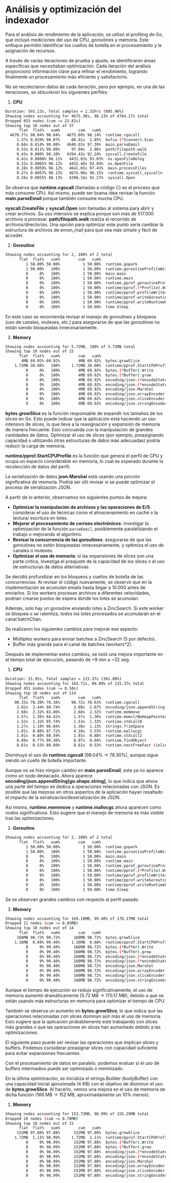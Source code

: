 # Análisis y optimización del indexador
Para el análisis de rendimiento de la aplicación, se utilizó el profiling de Go, que incluyó mediciones del uso de CPU, goroutines y memoria. Este enfoque permitió identificar los cuellos de botella en el procesamiento y la asignación de recursos.

A través de varias iteraciones de prueba y ajuste, se identificaron áreas específicas que necesitaban optimización. Cada iteración del análisis proporcionó información clave para refinar el rendimiento, logrando finalmente un procesamiento más eficiente y satisfactorio.

No se recolectaron datos de cada iteración, pero por ejemplo, en una de las iteraciones, se obtuvieron los siguientes perfiles:

1. **CPU**
```bash
Duration: 591.13s, Total samples = 1.32hrs (805.96%)
Showing nodes accounting for 4675.30s, 98.13% of 4764.27s total
Dropped 653 nodes (cum <= 23.82s)
Showing top 10 nodes out of 37
      flat  flat%   sum%        cum   cum%
  4670.77s 98.04% 98.04%   4675.69s 98.14%  runtime.cgocall
     1.37s 0.029% 98.07%     88.01s  1.85%  bufio.(*Scanner).Scan
     0.66s 0.014% 98.08%   4640.03s 97.39%  main.parseEmail
     0.53s 0.011% 98.09%     97.94s  2.06%  path/filepath.walk
     0.43s 0.009% 98.10%   4394.43s 92.24%  syscall.CreateFile
     0.42s 0.0088% 98.11%   4432.03s 93.03%  os.openFileNolog
     0.31s 0.0065% 98.12%   4432.46s 93.04%  os.OpenFile
     0.28s 0.0059% 98.12%   4641.65s 97.43%  main.processFiles
     0.27s 0.0057% 98.13%   4675.96s 98.15%  runtime.syscall_syscalln
     0.26s 0.0055% 98.13%   4396.16s 92.27%  syscall.Open
```

Se observa que **runtime.cgocall** (llamadas a código C) es el proceso que más consume CPU. Así mismo, puede ser buena idea revisar la función **main.parseEmail** porque también consume mucha CPU.

**syscall.CreateFile** y **syscall.Open** son llamadas al sistema para abrir y crear archivos. Su uso intensivo se explica porque son más de 517.000 archivos a procesar. **path/filepath.walk** realiza el recorrido de archivos/directorios. Una opción para optimizar este punto sería cambiar la estructura de archivos de enron_mail para que sea más simple y fácil de acceder.

2. **Goroutine**
```bash
Showing nodes accounting for 2, 100% of 2 total
      flat  flat%   sum%        cum   cum%
         1 50.00% 50.00%          1 50.00%  runtime.gopark
         1 50.00%   100%          1 50.00%  runtime.goroutineProfileWithLabels
         0     0%   100%          1 50.00%  main.main
         0     0%   100%          1 50.00%  runtime.main
         0     0%   100%          1 50.00%  runtime.pprof_goroutineProfileWithLabels
         0     0%   100%          1 50.00%  runtime/pprof.(*Profile).WriteTo
         0     0%   100%          1 50.00%  runtime/pprof.profileWriter
         0     0%   100%          1 50.00%  runtime/pprof.writeGoroutine
         0     0%   100%          1 50.00%  runtime/pprof.writeRuntimeProfile
         0     0%   100%          1 50.00%  time.Sleep
```

En este caso se recomienda revisar el manejo de goroutines y bloqueos (uso de canales, mutexes, etc.) para asegurarse de que las goroutines no están siendo bloqueadas innecesariamente.

3. **Memory**
```bash
Showing nodes accounting for 5.72MB, 100% of 5.72MB total
Showing top 10 nodes out of 15
      flat  flat%   sum%        cum   cum%
       4MB 69.92% 69.92%        4MB 69.92%  bytes.growSlice
    1.72MB 30.08%   100%     1.72MB 30.08%  runtime/pprof.StartCPUProfile
         0     0%   100%        4MB 69.92%  bytes.(*Buffer).Write
         0     0%   100%        4MB 69.92%  bytes.(*Buffer).grow
         0     0%   100%        4MB 69.92%  encoding/json.(*encodeState).marshal
         0     0%   100%        4MB 69.92%  encoding/json.(*encodeState).reflectValue
         0     0%   100%        4MB 69.92%  encoding/json.Marshal
         0     0%   100%        4MB 69.92%  encoding/json.arrayEncoder.encode
         0     0%   100%        4MB 69.92%  encoding/json.sliceEncoder.encode
         0     0%   100%        4MB 69.92%  encoding/json.stringEncoder
```

**bytes.growSlice** es la función responsable de expandir los tamaños de los slices en Go. Esto puede indicar que la aplicación está haciendo un uso intensivo de slices, lo que lleva a la reasignación y expansión de memoria de manera frecuente. Esto concuerda con la manipulación de grandes cantidades de datos. Optimizar el uso de slices (por ejemplo, preasignando capacidad o utilizando otras estructuras de datos más adecuadas) podría reducir la carga de memoria.

**runtime/pprof.StartCPUProfile** es la función que genera el perfil de CPU y ocupa un espacio considerable en memoria, lo cual es esperado durante la recolección de datos del perfil.

La serialización de datos **json.Marshal** está usando una porción significativa de memoria. Podría ser útil revisar si se puede optimizar el proceso de serialización JSON.

A partir de lo anterior, observamos los siguientes puntos de mejora:

- **Optimizar la manipulación de archivos y las operaciones de E/S**: considerar el uso de técnicas como el almacenamiento en caché o la lectura/ escritura en lotes.
- **Mejorar el procesamiento de correos electrónicos**: investigar la optimización de la función `parseEmail`, posiblemente paralelizando el trabajo o mejorando el algoritmo.
- **Revisar la concurrencia de las goroutines**: asegurarse de que las goroutines no estén bloqueadas innecesariamente, y optimiza el uso de canales o mutexes.
- **Optimizar el uso de memoria**: si las expansiones de slices son una parte crítica, investiga el preajuste de la capacidad de los slices o el uso de estructuras de datos alternativas.

Se decidió profundizar en los bloqueos y cuellos de botella de las concurrencias. Al revisar el código nuevamente, se observó que en la implementación se acumulan emails hasta llegar a 10.000 antes de enviarlos. Si los workers procesan archivos a diferentes velocidades, podrían crearse puntos de espera donde los lotes se acumulan.

Además, solo hay un goroutine enviando lotes a ZincSearch. Si este worker se bloquea o se ralentiza, todos los lotes procesados se acumularán en el canal batchChan.

Se realizaron los siguientes cambios para mejorar ese aspecto:

- Múltiples workers para enviar batches a ZincSearch (5 por defecto).
- Buffer más grande para el canal de batches (workers*2).

Después de implementar estos cambios, se notó una mejora importante en el tiempo total de ejecución, pasando de +9 min a ~32 seg.

1. **CPU**
```bash
Duration: 31.95s, Total samples = 115.37s (361.08%)
Showing nodes accounting for 103.71s, 89.89% of 115.37s total
Dropped 451 nodes (cum <= 0.58s)
Showing top 10 nodes out of 114
      flat  flat%   sum%        cum   cum%
    90.33s 78.30% 78.30%     90.72s 78.63%  runtime.cgocall
     2.82s  2.44% 80.74%      3.08s  2.67%  encoding/json.appendString[go.shape.string]
     2.68s  2.32% 83.06%      2.68s  2.32%  runtime.memmove
     1.57s  1.36% 84.42%      1.57s  1.36%  runtime.memclrNoHeapPointers
     1.52s  1.32% 85.74%      1.53s  1.33%  runtime.stdcall0
     1.27s  1.10% 86.84%      1.30s  1.13%  strings.TrimSpace
     1.01s  0.88% 87.72%      4.10s  3.55%  runtime.mallocgc
     1.01s  0.88% 88.59%      1.01s  0.88%  runtime.stdcall2
     0.89s  0.77% 89.36%      0.97s  0.84%  runtime.findObject
     0.61s  0.53% 89.89%      0.61s  0.53%  runtime.nextFreeFast (inline)
```

Disminuyó el uso de **runtime.cgocall** (98.04% -> 78.30%), aunque sigue siendo un cuello de botella importante.

Aunque no se hizo ningún cambio en **main.parseEmail**, esta ya no aparece como un nodo destacado. Ahora aparece **encoding/json.appendString[go.shape.string]**, lo que indica que ahora una parte del tiempo se dedica a operaciones relacionadas con JSON. Es posible que las mejoras en otros aspectos de la aplicación hayan resaltado el impacto de la serialización/deserialización de JSON.

Así mismo, **runtime.memmove** y **runtime.mallocgc** ahora aparecen como nodos significativos. Esto sugiere que el manejo de memoria es más visible tras las optimizaciones.

2. **Goroutine**
```bash
Showing nodes accounting for 2, 100% of 2 total
      flat  flat%   sum%        cum   cum%
         1 50.00% 50.00%          1 50.00%  runtime.gopark
         1 50.00%   100%          1 50.00%  runtime.goroutineProfileWithLabels
         0     0%   100%          1 50.00%  main.main
         0     0%   100%          1 50.00%  runtime.main
         0     0%   100%          1 50.00%  runtime.pprof_goroutineProfileWithLabels
         0     0%   100%          1 50.00%  runtime/pprof.(*Profile).WriteTo
         0     0%   100%          1 50.00%  runtime/pprof.profileWriter
         0     0%   100%          1 50.00%  runtime/pprof.writeGoroutine
         0     0%   100%          1 50.00%  runtime/pprof.writeRuntimeProfile
         0     0%   100%          1 50.00%  time.Sleep
```

Se se observan grandes cambios con respecto al perfil pasado.

3. **Memory**
```bash
Showing nodes accounting for 169.16MB, 99.40% of 170.17MB total
Dropped 11 nodes (cum <= 0.85MB)
Showing top 10 nodes out of 14
      flat  flat%   sum%        cum   cum%
     168MB 98.72% 98.72%      168MB 98.72%  bytes.growSlice
    1.16MB  0.68% 99.40%     1.16MB  0.68%  runtime/pprof.StartCPUProfile
         0     0% 99.40%      168MB 98.72%  bytes.(*Buffer).Write
         0     0% 99.40%      168MB 98.72%  bytes.(*Buffer).grow
         0     0% 99.40%      168MB 98.72%  encoding/json.(*encodeState).marshal
         0     0% 99.40%      168MB 98.72%  encoding/json.(*encodeState).reflectValue
         0     0% 99.40%      168MB 98.72%  encoding/json.Marshal
         0     0% 99.40%      168MB 98.72%  encoding/json.arrayEncoder.encode
         0     0% 99.40%      168MB 98.72%  encoding/json.sliceEncoder.encode
         0     0% 99.40%      168MB 98.72%  encoding/json.stringEncoder
```

Aunque el tiempo de ejecución se redujo significativamente, el uso de memoria aumentó dramáticamente (5.72 MB -> 170.17 MB), debido a que se están usando más estructuras en memoria para optimizar el tiempo de CPU.

También se observa un aumento en **bytes.growSlice**, lo que indica que las operaciones relacionadas con slices dominan aún más el uso de memoria. Esto sugiere que la aplicación probablemente esté trabajando con slices más grandes o que las operaciones en slices han aumentado debido a las optimizaciones.

El siguiente paso puede ser revisar las operaciones que implican slices y buffers. Podemos considerar preasignar slices con capacidad suficiente para evitar expansiones frecuentes.

Con el procesamiento de datos en paralelo, podemos evaluar si el uso de buffers intermadios puede ser optimizado o minimizado.

En la última optimización, se inicializa el strings.Builder (bodyBuffer) con una capacidad inicial aproximada (4 KB) con el objetivo de disminuir el uso de **bytes.growSlice**. Al hacerlo, vemos una mejora en el uso de memoria de dicha función (168 MB -> 152 MB, aproximadamente un 10% menos).

1. **Memory**
```bash
Showing nodes accounting for 153.72MB, 98.99% of 155.29MB total
Dropped 16 nodes (cum <= 0.78MB)
Showing top 10 nodes out of 15
      flat  flat%   sum%        cum   cum%
     152MB 97.88% 97.88%      152MB 97.88%  bytes.growSlice
    1.72MB  1.11% 98.99%     1.72MB  1.11%  runtime/pprof.StartCPUProfile
         0     0% 98.99%      152MB 97.88%  bytes.(*Buffer).Write
         0     0% 98.99%      152MB 97.88%  bytes.(*Buffer).grow
         0     0% 98.99%      152MB 97.88%  encoding/json.(*encodeState).marshal
         0     0% 98.99%      152MB 97.88%  encoding/json.(*encodeState).reflectValue
         0     0% 98.99%      152MB 97.88%  encoding/json.Marshal
         0     0% 98.99%      152MB 97.88%  encoding/json.arrayEncoder.encode
         0     0% 98.99%      152MB 97.88%  encoding/json.sliceEncoder.encode
         0     0% 98.99%      152MB 97.88%  encoding/json.stringEncoder
```
